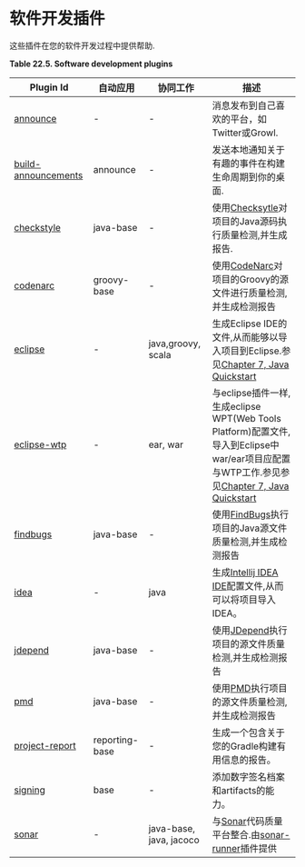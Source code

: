 # 软件开发插件

这些插件在您的软件开发过程中提供帮助.

**Table 22.5. Software development plugins**

| Plugin Id | 自动应用 | 协同工作 | 描述 |
| -- | -- | -- | -- |
| [announce](https://docs.gradle.org/current/userguide/announce_plugin.html) | - | - | 消息发布到自己喜欢的平台，如Twitter或Growl. |
| [build-announcements](https://docs.gradle.org/current/userguide/build_announcements_plugin.html) | announce | - | 发送本地通知关于有趣的事件在构建生命周期到你的桌面. |
| [checkstyle](https://docs.gradle.org/current/userguide/checkstyle_plugin.html) | java-base | - | 使用[Checksytle](http://checkstyle.sourceforge.net/index.html)对项目的Java源码执行质量检测,并生成报告. |
| [codenarc](https://docs.gradle.org/current/userguide/codenarc_plugin.html) | groovy-base | - | 使用[CodeNarc](http://codenarc.sourceforge.net/index.html)对项目的Groovy的源文件进行质量检测,并生成检测报告 |
| [eclipse](https://docs.gradle.org/current/userguide/eclipse_plugin.html) | - | java,groovy, scala | 生成Eclipse IDE的文件,从而能够以导入项目到Eclipse.参见[Chapter 7, Java Quickstart](https://docs.gradle.org/current/userguide/tutorial_java_projects.html) |
| [eclipse-wtp](https://docs.gradle.org/current/userguide/eclipse_plugin.html) | - | ear, war | 与eclipse插件一样,生成eclipse WPT(Web Tools Platform)配置文件, 导入到Eclipse中war/ear项目应配置与WTP工作.参见参见[Chapter 7, Java Quickstart](https://docs.gradle.org/current/userguide/tutorial_java_projects.html)|
| [findbugs](https://docs.gradle.org/current/userguide/findbugs_plugin.html) | java-base | - | 使用[FindBugs](http://findbugs.sourceforge.net/)执行项目的Java源文件质量检测,并生成检测报告 |
| [idea](https://docs.gradle.org/current/userguide/idea_plugin.html) | - | java | 生成[Intellij IDEA IDE](http://www.jetbrains.com/idea/index.html)配置文件,从而可以将项目导入IDEA。 |
| [jdepend](https://docs.gradle.org/current/userguide/jdepend_plugin.html) | java-base | - | 使用[JDepend](http://clarkware.com/software/JDepend.html)执行项目的源文件质量检测,并生成检测报告 |
| [pmd](https://docs.gradle.org/current/userguide/pmd_plugin.html) | java-base | - | 使用[PMD](http://pmd.sourceforge.net/)执行项目的源文件质量检测,并生成检测报告 |
| [project-report](https://docs.gradle.org/current/userguide/project_reports_plugin.html) | reporting-base | - | 生成一个包含关于您的Gradle构建有用信息的报告。 |
| [signing](https://docs.gradle.org/current/userguide/signing_plugin.html) | base | - | 添加数字签名档案和artifacts的能力。 |
| [sonar](https://docs.gradle.org/current/userguide/sonar_plugin.html) | - | java-base, java, jacoco | 与[Sonar](http://www.sonarsource.org/)代码质量平台整合.由[sonar-runner](https://docs.gradle.org/current/userguide/sonar_runner_plugin.html)插件提供 |

